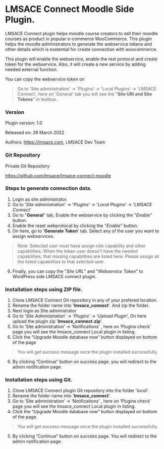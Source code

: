 LMSACE Connect Moodle Side Plugin.
=========================================

LMSACE Connect plugin helps moodle course creators to sell their moodle courses as product in popular e-commerce WooCommerce.
This plugin helps the moodle administrators to generate the webservice tokens and other details which is esstential for create connection with woocommerce.

This plugin will enable the webservice, enable the rest protocol and create token for the webservice.
Also, it will create a new service by adding needed external function.

You can copy the webservice token on
> Go to 'Site administration' -> 'Plugins' -> 'Local Plugins' -> 'LMSACE Connect', here on 'General' tab you will see the "**Site URl and Site Tokens**" in textbox..

### Version

Plugin version: 1.0

Released on: 28 March 2022

Authors: https://lmsace.com, LMSACE Dev Team

### Git Repository

Private Git Repository

https://github.com/lmsace/lmsace-connect-moodle

### Steps to generate connection data.

1. Login as site administrator.
2. Go to '*Site administration*' -> '*Plugins*' -> '*Local Plugins*' -> '*LMSACE Connect*'
3. Go to "**General**" tab, Enable the webservice by clicking the "*Enable*" button.
4. Enable the reset webprotocal by clicking the "*Enable*" button.
5. On here, go to '**Generate Token**' tab. Select any of the user you want to assign webservices.
> Note: Selected user must have assign role capability and other capabilities. When the token user doesn't have the needed capabilities, that missing capabilities are listed here. Please assign all the listed capabilities to that selected user.
6. Finally, you can copy the "*Site URL*" and "*Webservice Token*" to WordPress side LMSACE connect plugin.

### Installation steps using ZIP file.

1. Clone LMSACE Connect Git repository in any of your prefered location.
2. Rename the folder name into '**lmsace_connect**'. And zip the folder.
3. Next login as Site administrator
4. Go to '*Site Administration*' -> '*Plugins*' -> '*Upload Plugin*', On here upload the plugin zip '**lmsace_connect.zip**'.
4. Go to ‘Site administration’ -> ‘Notifications’ , here on ‘Plugins check’ page you will see the lmsace_connect Local plugin in listing.
5. Click the “Upgrade Moodle database now” button displayed on bottom of the page
> You will get success message once the plugin installed successfully.
6. By clicking “Continue” button on success page. you will redirect to the admin notification page.


### Installation steps using Git.

1. Clone LMSACE Connect plugin Git repository into the folder '*local*'.
2. Rename the folder name into '**lmsace_connect**'.
3. Go to ‘Site administration’ -> ‘Notifications’ , here on ‘Plugins check’ page you will see the lmsace_connect Local plugin in listing.
4. Click the “Upgrade Moodle database now” button displayed on bottom of the page.
> You will get success message once the plugin installed successfully.
5. By clicking “Continue” button on success page. You will redirect to the admin notification page.
